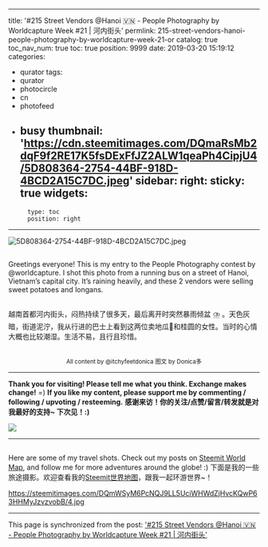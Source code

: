 
---
title: '#215 Street Vendors @Hanoi 🇻🇳 - People Photography by Worldcapture Week #21 | 河内街头'
permlink: 215-street-vendors-hanoi-people-photography-by-worldcapture-week-21-or
catalog: true
toc_nav_num: true
toc: true
position: 9999
date: 2019-03-20 15:19:12
categories:
- qurator
tags:
- qurator
- photocircle
- cn
- photofeed
- busy
thumbnail: 'https://cdn.steemitimages.com/DQmaRsMb2dqF9f2RE17K5fsDExFfJZ2ALW1qeaPh4CipjU4/5D808364-2754-44BF-918D-4BCD2A15C7DC.jpeg'
sidebar:
    right:
        sticky: true
widgets:
    -
        type: toc
        position: right
---


![5D808364-2754-44BF-918D-4BCD2A15C7DC.jpeg](https://cdn.steemitimages.com/DQmaRsMb2dqF9f2RE17K5fsDExFfJZ2ALW1qeaPh4CipjU4/5D808364-2754-44BF-918D-4BCD2A15C7DC.jpeg)

##
Greetings everyone! This is my entry to the People Photography contest by @worldcapture. I shot this photo from a running bus on a street of Hanoi, Vietnam’s capital city. It’s raining heavily, and these 2 vendors were selling sweet potatoes and longans. 

## 
越南首都河内街头，闷热持续了很多天，最后离开时突然暴雨倾盆 ⛈️ 。天色灰暗，街道泥泞，我从行进的巴士上看到这两位卖地瓜🍠和桂圆的女性。当时的心情大概也比较潮湿。生活不易，且行且珍惜。


<br />
<center><sup>All content by @itchyfeetdonica
图文 by Donica多</sup></center>

***
**Thank you for visiting! Please tell me what you think. Exchange makes change!** =)
**If you like my content, please support me by commenting / following / upvoting / resteeming.** 
**感谢来访！你的关注/点赞/留言/转发就是对我最好的支持~ 下次见！:)**

![](https://steemitimages.com/0x0/https://steemitimages.com/DQmZa9rSi4s3btZNrtM9G85MRJwp3fREi2pzdCfoNSUGQZL/NeoImage.jpg)
***
##
Here are some of my travel shots. Check out my posts on [Steemit World Map](https://steemitworldmap.com/?author=itchyfeetdonica), and follow me for more adventures around the globe! :)
下面是我的一些旅途摄影。欢迎查看我的[Steemit世界地图](https://steemitworldmap.com/?author=itchyfeetdonica)，跟我一起环游世界~！

https://steemitimages.com/DQmWSyM6PcNQJ9LL5UciWHWdZjHvcKQwP63HHMyJzvzvobB/4.jpg

- - -

This page is synchronized from the post: ['#215 Street Vendors @Hanoi 🇻🇳 - People Photography by Worldcapture Week #21 | 河内街头'](https://steemit.com/@itchyfeetdonica/215-street-vendors-hanoi-people-photography-by-worldcapture-week-21-or)
